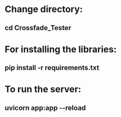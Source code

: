 # Change directory:
## cd Crossfade_Tester

# For installing the libraries:
## pip install -r requirements.txt

# To run the server:
## uvicorn app:app --reload
